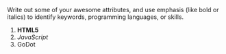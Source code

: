 Write out some of your awesome attributes, and use emphasis (like bold or italics) to identify keywords, programming languages, or skills.

1. **HTML5**
2. *JavaScript*
3. GoDot
